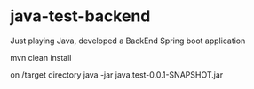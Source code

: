 # java-test-backend
Just playing Java, developed a BackEnd Spring boot application

mvn clean install

on /target directory 
java -jar java.test-0.0.1-SNAPSHOT.jar
